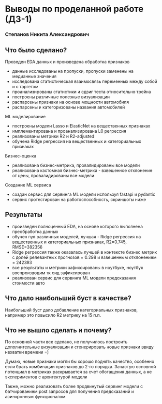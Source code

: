 # Выводы по проделанной работе (ДЗ-1)
### Степанов Никита Александрович
## Что было сделано?
Проведен EDA данных и произведена обработка признаков
- данные исследованы на пропуски, пропуски заменены на медианные значения
- исследована статистическая взаимосвязь переменных между собой и с таргетом
- проанализированы статистики и сдвиг теста относительно трейна
- построены различные полезные визуализации
- распарсены признаки на основе мощности автомобиля
- распарсены и категоризованы названия автомобилей

ML моделирование
- построены модели Lasso и ElasticNet на вещественных признаках
- имплементирована и проанализирована L0 регрессия
- реализованы метрики R2 и R2-adjusted
- обучена Ridge регрессия на вещественных и категориальных признаках

Бизнес-оценка
- реализована бизнес-метрика, провалидированы все модели
- реализована кастомная бизнес-метрика - взвешенное отклонение от цены, провалидированы все модели

Создание ML сервиса
- создан сервис для сервинга ML модели используя fastapi и pydantic
- сервис протестирован на работоспособность, скриншоты ниже

## Результаты
- произведен полноценный EDA, на основе которого выполнена преобработка данных
- обучен пул различных моделей, лучшая - Ridge регрессия на вещественных и категориальных признаках, R2=0.745, RMSE=382358
- Ridge регрессия также оказалась лучшей в контексте бизнес метрик с долей релевантных прогнозов = 0.298 и взвешенным отклонением = 242393
- все результаты и метрики зафиксированы в ноутбуке, ноутбук воспроизводим тк сид зафиксирован
- реализован сервис для сервинга ML модели предсказания стоимости авто

## Что дало наибольший буст в качестве?
Наибольший буст дало добавление категориальных признаков, например это повысило R2 метрику на 15 п.п.

## Что не вышло сделать и почему?
По основной части все сделано, не получилось построить дополнительные визуализации и сгенерировать новые признаки ввиду нехватки времени =)

Думаю, новые признаки могли бы хорошо поднять качество, особенно если брать комбинации признаков до 2-го порядка. Зачастую основной потенциал в метриках раскрывается за счет обогащения данных, а не экспериментов с архитектурой модели

Также, можно реализовать более продвинутый сервинг модели с батчированием post запросов для получения предсказаний и асинхронным функционалом